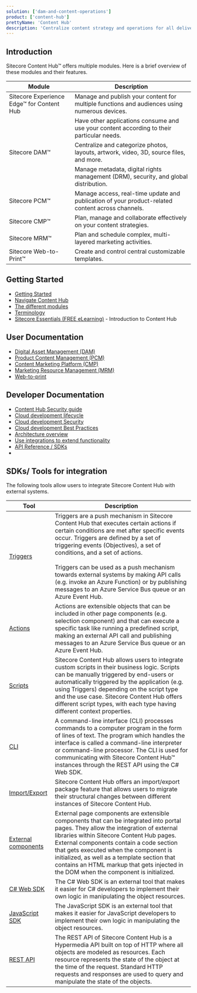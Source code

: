 ```yaml
---
solution: ['dam-and-content-operations']
product: ['content-hub']
prettyName: 'Content Hub'
description: 'Centralize content strategy and operations for all delivery channels'
---
```


## Introduction

Sitecore Content Hub&trade; offers multiple modules. Here is a brief overview of these modules and their features.

| Module                                          | Description                                                                                      |
| ----------------------------------------------- | ------------------------------------------------------------------------------------------------ |
| Sitecore Experience Edge&trade; for Content Hub | Manage and publish your content for multiple functions and audiences using numerous devices.     |
|                                                 | Have other applications consume and use your content according to their particular needs.        |
| Sitecore DAM&trade;                             | Centralize and categorize photos, layouts, artwork, video, 3D, source files, and more.           |
|                                                 | Manage metadata, digital rights management (DRM), security, and global distribution.             |
| Sitecore PCM&trade;                             | Manage access, real-time update and publication of your product-related content across channels. |
| Sitecore CMP&trade;                             | Plan, manage and collaborate effectively on your content strategies.                             |
| Sitecore MRM&trade;                             | Plan and schedule complex, multi-layered marketing activities.                                   |
| Sitecore Web-to-Print&trade;                    | Create and control central customizable templates.                                               |

## Getting Started

- [Getting Started](https://docs.stylelabs.com/contenthub/4.0.x/content/user-documentation/get-started/get-started.html)
- [Navigate Content Hub](https://docs.stylelabs.com/content/4.0.x/user-documentation/get-started/content-hub/log-in.html)
- [The different modules](https://docs.stylelabs.com/content/4.0.x/user-documentation/get-started/content-hub/modules.html)
- [Terminology](https://docs.stylelabs.com/content/4.0.x/user-documentation/get-started/content-hub/glossary.html)
- [Sitecore Essentials (FREE eLearning)](https://learning.sitecore.com/pathway/sitecore-essentials) - Introduction to Content Hub

## User Documentation

- [Digital Asset Management (DAM)](https://docs.stylelabs.com/contenthub/4.1.x/content/user-documentation/content-user-manual/dam.html)
- [Product Content Management (PCM)](https://docs.stylelabs.com/contenthub/4.1.x/content/user-documentation/pcm/pcm.html)
- [Content Marketing Platform (CMP)](https://docs.stylelabs.com/contenthub/4.1.x/content/user-documentation/cmp/cmp.html)
- [Marketing Resource Management (MRM)](https://docs.stylelabs.com/contenthub/4.1.x/content/user-documentation/marketing-resource-management/introduction.html)
- [Web-to-print](https://docs.stylelabs.com/content/4.0.x/user-documentation/web-to-print/chili-publisher.html)

## Developer Documentation

- [Content Hub Security guide](https://docs.stylelabs.com/contenthub/4.0.x/content/user-documentation/security/security-guide-intro.html)
- [Cloud development lifecycle](https://docs.stylelabs.com/contenthub/4.0.x/content/integrations/development-lifecycle/sdlc-introduction.html)
- [Cloud development Security](https://docs.stylelabs.com/contenthub/4.0.x/content/integrations/security/intro.html)
- [Cloud development Best Practices](https://docs.stylelabs.com/contenthub/4.0.x/content/integrations/best-practices/best-practices.html)
- [Architecture overview](https://docs.stylelabs.com/content/4.0.x/integrations/architecture/index.html)
- [Use integrations to extend functionality](https://docs.stylelabs.com/content/4.0.x/integrations/scripting-api/scripting-api-overview.html)
- [API Reference / SDKs](https://docs.stylelabs.com/content/4.0.x/api-reference/index.html)
-

## SDKs/ Tools for integration

The following tools allow users to integrate Sitecore Content Hub with external systems.

| Tool                                                                                                                                                 | Description                                                                                                                                                                                                                                                                                                                                                                                                                                                                 |
| ---------------------------------------------------------------------------------------------------------------------------------------------------- | --------------------------------------------------------------------------------------------------------------------------------------------------------------------------------------------------------------------------------------------------------------------------------------------------------------------------------------------------------------------------------------------------------------------------------------------------------------------------- |
| [Triggers](https://docs.stylelabs.com/contenthub/4.0.x/content/integrations/integration-components/triggers/overview.html)                           | Triggers are a push mechanism in Sitecore Content Hub that executes certain actions if certain conditions are met after specific events occur. Triggers are defined by a set of triggering events (Objectives), a set of conditions, and a set of actions. <br/> <br/> Triggers can be used as a push mechanism towards external systems by making API calls (e.g. invoke an Azure Function) or by publishing messages to an Azure Service Bus queue or an Azure Event Hub. |
| [Actions](https://docs.stylelabs.com/contenthub/4.0.x/content/integrations/integration-components/actions/overview.html)                             | Actions are extensible objects that can be included in other page components (e.g. selection component) and that can execute a specific task like running a predefined script, making an external API call and publishing messages to an Azure Service Bus queue or an Azure Event Hub.                                                                                                                                                                                     |
| [Scripts](https://docs.stylelabs.com/contenthub/4.0.x/content/integrations/scripting-api/scripting-api-overview.html)                                | Sitecore Content Hub allows users to integrate custom scripts in their business logic. Scripts can be manually triggered by end-users or automatically triggered by the application (e.g. using Triggers) depending on the script type and the use case. Sitecore Content Hub offers different script types, with each type having different context properties.                                                                                                            |
| [CLI](https://docs.stylelabs.com/contenthub/4.0.x/content/integrations/integration-tools/cli/overview.html)                                          | A command-line interface (CLI) processes commands to a computer program in the form of lines of text. The program which handles the interface is called a command-line interpreter or command-line processor. The CLI is used for communicating with Sitecore Content Hub&trade; instances through the REST API using the C# Web SDK.                                                                                                                                       |
| [Import/Export](https://docs.stylelabs.com/contenthub/4.0.x/content/integrations/integration-tools/import-export-package.html)                       | Sitecore Content Hub offers an import/export package feature that allows users to migrate their structural changes between different instances of Sitecore Content Hub.                                                                                                                                                                                                                                                                                                     |
| [External components](https://docs.stylelabs.com/contenthub/4.0.x/content/integrations/integration-components/external-page-component/overview.html) | External page components are extensible components that can be integrated into portal pages. They allow the integration of external libraries within Sitecore Content Hub pages. External components contain a code section that gets executed when the component is initialized, as well as a template section that contains an HTML markup that gets injected in the DOM when the component is initialized.                                                               |
| [C# Web SDK](https://docs.stylelabs.com/contenthub/4.1.x/content/integrations/web-sdk/index.html)                                                    | The C# Web SDK is an external tool that makes it easier for C# developers to implement their own logic in manipulating the object resources.                                                                                                                                                                                                                                                                                                                                |
| [JavaScript SDK](https://docs.stylelabs.com/contenthub/4.0.x/content/integrations/javascript-sdk/index.html)                                         | The JavaScript SDK is an external tool that makes it easier for JavaScript developers to implement their own logic in manipulating the object resources.                                                                                                                                                                                                                                                                                                                    |
| [REST API](https://docs.stylelabs.com/contenthub/4.0.x/content/integrations/rest-api/about.html)                                                     | The REST API of Sitecore Content Hub is a Hypermedia API built on top of HTTP where all objects are modeled as resources. Each resource represents the state of the object at the time of the request. Standard HTTP requests and responses are used to query and manipulate the state of the objects.                                                                                                                                                                      |

